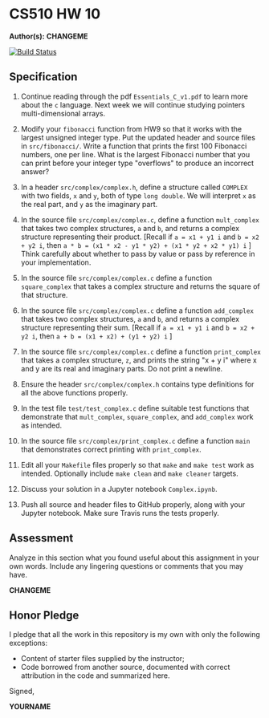 # CS510 HW 10

**Author(s):** **CHANGEME**

[![Build Status](https://travis-ci.com/chapman-cs510-2017f/hw-10-YOURNAME.svg?token=CHANGEME&branch=master)](https://travis-ci.com/chapman-cs510-2017f/hw-10-YOURNAME)

## Specification

1. Continue reading through the pdf ```Essentials_C_v1.pdf``` to learn more about the ```c``` language. Next week we will continue studying pointers multi-dimensional arrays.

1. Modify your ```fibonacci``` function from HW9 so that it works with the largest unsigned integer type. Put the updated header and source files in ```src/fibonacci/```. Write a function that prints the first 100 Fibonacci numbers, one per line. What is the largest Fibonacci number that you can print before your integer type "overflows" to produce an incorrect answer?
1. In a header ```src/complex/complex.h```, define a structure called ```COMPLEX``` with two fields, ```x``` and ```y```, both of type ```long double```. We will interpret ```x``` as the real part, and ```y``` as the imaginary part.
1. In the source file ```src/complex/complex.c```, define a function ```mult_complex``` that takes two complex structures, ```a``` and ```b```, and returns a complex structure representing their product.  [Recall if ```a = x1 + y1 i``` and ```b = x2 + y2 i```, then ```a * b = (x1 * x2 - y1 * y2) + (x1 * y2 + x2 * y1) i``` ] Think carefully about whether to pass by value or pass by reference in your implementation.
1. In the source file ```src/complex/complex.c``` define a function ```square_complex``` that takes a complex structure and returns the square of that structure.
1. In the source file ```src/complex/complex.c``` define a function ```add_complex``` that takes two complex structures, ```a``` and ```b```, and returns a complex structure representing their sum.  [Recall if ```a = x1 + y1 i``` and ```b = x2 + y2 i```, then ```a + b = (x1 + x2) + (y1 + y2) i``` ]
1. In the source file ```src/complex/complex.c``` define a function ```print_complex``` that takes a complex structure, ```z```, and prints the string "x + y i" where x and y are its real and imaginary parts. Do not print a newline.
1. Ensure the header ```src/complex/complex.h``` contains type definitions for all the above functions properly.
1. In the test file ```test/test_complex.c``` define suitable test functions that demonstrate that ```mult_complex```, ```square_complex```, and ```add_complex``` work as intended.
1. In the source file ```src/complex/print_complex.c``` define a function ```main``` that demonstrates correct printing with ```print_complex```.
1. Edit all your ```Makefile``` files properly so that ```make``` and ```make test``` work as intended. Optionally include ```make clean``` and ```make cleaner``` targets.
1. Discuss your solution in a Jupyter notebook ```Complex.ipynb```. 
1. Push all source and header files to GitHub properly, along with your Jupyter notebook. Make sure Travis runs the tests properly.

## Assessment

Analyze in this section what you found useful about this assignment in your own words. Include any lingering questions or comments that you may have.

**CHANGEME**

## Honor Pledge

I pledge that all the work in this repository is my own with only the following exceptions:

* Content of starter files supplied by the instructor;
* Code borrowed from another source, documented with correct attribution in the code and summarized here.

Signed,

**YOURNAME**
